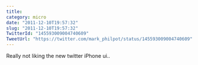 ```yaml
---
title: 
category: micro
date: "2011-12-10T19:57:32"
slug: "2011-12-10T19:57:32"
TwitterId: "145593009004740609"
TweetUrl: "https://twitter.com/mark_philpot/status/145593009004740609"
---
```


Really not liking the new twitter iPhone ui..
